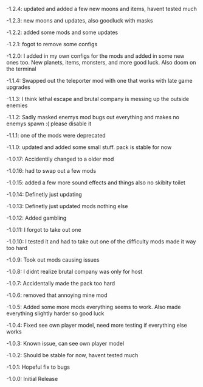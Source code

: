 -1.2.4: updated and added a few new moons and items, havent tested much

-1.2.3: new moons and updates, also goodluck with masks

-1.2.2: added some mods and some updates

-1.2.1: fogot to remove some configs

-1.2.0: I added in my own configs for the mods and added in some new ones too. New planets, items, monsters, and more good luck. Also doom on the terminal

-1.1.4: Swapped out the teleporter mod with one that works with late game upgrades

-1.1.3: I think lethal escape and brutal company is messing up the outside enemies

-1.1.2: Sadly masked enemys mod bugs out everything and makes no enemys spawn :( please disable it

-1.1.1: one of the mods were deprecated

-1.1.0: updated and added some small stuff. pack is stable for now

-1.0.17: Accidentily changed to a older mod

-1.0.16: had to swap out a few mods

-1.0.15: added a few more sound effects and things also no skibity toilet

-1.0.14: Definetly just updating

-1.0.13: Definetly just updated mods nothing else

-1.0.12: Added gambling

-1.0.11: I forgot to take out one

-1.0.10: I tested it and had to take out one of the difficulty mods made it way too hard

-1.0.9: Took out mods causing issues

-1.0.8: I didnt realize brutal company was only for host

-1.0.7: Accidentally made the pack too hard

-1.0.6: removed that annoying mine mod

-1.0.5: Added some more mods everything seems to work. Also made everything slightly harder so good luck

-1.0.4: Fixed see own player model, need more testing if everything else works

-1.0.3: Known issue, can see own player model

-1.0.2: Should be stable for now, havent tested much

-1.0.1: Hopeful fix to bugs

-1.0.0: Initial Release


